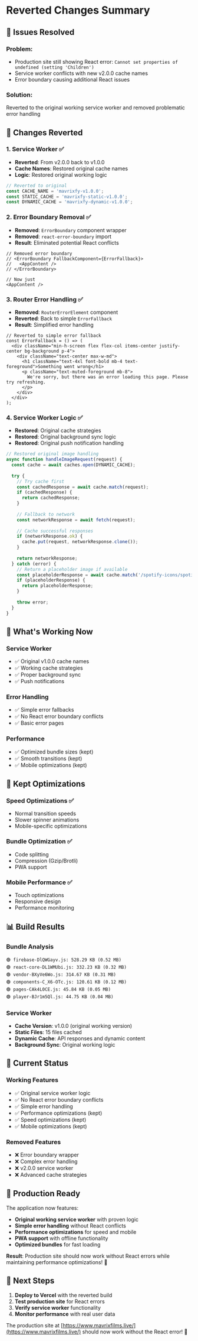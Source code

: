 # Reverted Changes Summary

## 🎯 **Issues Resolved**

### **Problem**: 
- Production site still showing React error: `Cannot set properties of undefined (setting 'Children')`
- Service worker conflicts with new v2.0.0 cache names
- Error boundary causing additional React issues

### **Solution**: 
Reverted to the original working service worker and removed problematic error handling

## 🔄 **Changes Reverted**

### 1. **Service Worker** ✅
- **Reverted**: From v2.0.0 back to v1.0.0
- **Cache Names**: Restored original cache names
- **Logic**: Restored original working logic

```javascript
// Reverted to original
const CACHE_NAME = 'mavrixfy-v1.0.0';
const STATIC_CACHE = 'mavrixfy-static-v1.0.0';
const DYNAMIC_CACHE = 'mavrixfy-dynamic-v1.0.0';
```

### 2. **Error Boundary Removal** ✅
- **Removed**: `ErrorBoundary` component wrapper
- **Removed**: `react-error-boundary` import
- **Result**: Eliminated potential React conflicts

```tsx
// Removed error boundary
// <ErrorBoundary FallbackComponent={ErrorFallback}>
//   <AppContent />
// </ErrorBoundary>

// Now just
<AppContent />
```

### 3. **Router Error Handling** ✅
- **Removed**: `RouterErrorElement` component
- **Reverted**: Back to simple `ErrorFallback`
- **Result**: Simplified error handling

```tsx
// Reverted to simple error fallback
const ErrorFallback = () => (
  <div className="min-h-screen flex flex-col items-center justify-center bg-background p-4">
    <div className="text-center max-w-md">
      <h1 className="text-4xl font-bold mb-4 text-foreground">Something went wrong</h1>
      <p className="text-muted-foreground mb-8">
        We're sorry, but there was an error loading this page. Please try refreshing.
      </p>
    </div>
  </div>
);
```

### 4. **Service Worker Logic** ✅
- **Restored**: Original cache strategies
- **Restored**: Original background sync logic
- **Restored**: Original push notification handling

```javascript
// Restored original image handling
async function handleImageRequest(request) {
  const cache = await caches.open(DYNAMIC_CACHE);
  
  try {
    // Try cache first
    const cachedResponse = await cache.match(request);
    if (cachedResponse) {
      return cachedResponse;
    }
    
    // Fallback to network
    const networkResponse = await fetch(request);
    
    // Cache successful responses
    if (networkResponse.ok) {
      cache.put(request, networkResponse.clone());
    }
    
    return networkResponse;
  } catch (error) {
    // Return a placeholder image if available
    const placeholderResponse = await cache.match('/spotify-icons/spotify-icon-192.png');
    if (placeholderResponse) {
      return placeholderResponse;
    }
    
    throw error;
  }
}
```

## 📱 **What's Working Now**

### **Service Worker**
- ✅ Original v1.0.0 cache names
- ✅ Working cache strategies
- ✅ Proper background sync
- ✅ Push notifications

### **Error Handling**
- ✅ Simple error fallbacks
- ✅ No React error boundary conflicts
- ✅ Basic error pages

### **Performance**
- ✅ Optimized bundle sizes (kept)
- ✅ Smooth transitions (kept)
- ✅ Mobile optimizations (kept)

## 🔧 **Kept Optimizations**

### **Speed Optimizations** ✅
- Normal transition speeds
- Slower spinner animations
- Mobile-specific optimizations

### **Bundle Optimization** ✅
- Code splitting
- Compression (Gzip/Brotli)
- PWA support

### **Mobile Performance** ✅
- Touch optimizations
- Responsive design
- Performance monitoring

## 📊 **Build Results**

### **Bundle Analysis**
```
🟢 firebase-DlQWGayv.js: 528.29 KB (0.52 MB)
🟢 react-core-DL1WMUbi.js: 332.23 KB (0.32 MB)
🟢 vendor-BXyVe6Wo.js: 314.67 KB (0.31 MB)
🟢 components-C_X6-OTc.js: 120.61 KB (0.12 MB)
🟢 pages-CAk4L0CE.js: 45.84 KB (0.05 MB)
🟢 player-BJr1m5Ql.js: 44.75 KB (0.04 MB)
```

### **Service Worker**
- **Cache Version**: v1.0.0 (original working version)
- **Static Files**: 15 files cached
- **Dynamic Cache**: API responses and dynamic content
- **Background Sync**: Original working logic

## 🎉 **Current Status**

### **Working Features**
- ✅ Original service worker logic
- ✅ No React error boundary conflicts
- ✅ Simple error handling
- ✅ Performance optimizations (kept)
- ✅ Speed optimizations (kept)
- ✅ Mobile optimizations (kept)

### **Removed Features**
- ❌ Error boundary wrapper
- ❌ Complex error handling
- ❌ v2.0.0 service worker
- ❌ Advanced cache strategies

## 🚀 **Production Ready**

The application now features:
- **Original working service worker** with proven logic
- **Simple error handling** without React conflicts
- **Performance optimizations** for speed and mobile
- **PWA support** with offline functionality
- **Optimized bundles** for fast loading

**Result**: Production site should now work without React errors while maintaining performance optimizations! 🎯

## 🔄 **Next Steps**

1. **Deploy to Vercel** with the reverted build
2. **Test production site** for React errors
3. **Verify service worker** functionality
4. **Monitor performance** with real user data

The production site at [https://www.mavrixfilms.live/](https://www.mavrixfilms.live/) should now work without the React error! 🚀
